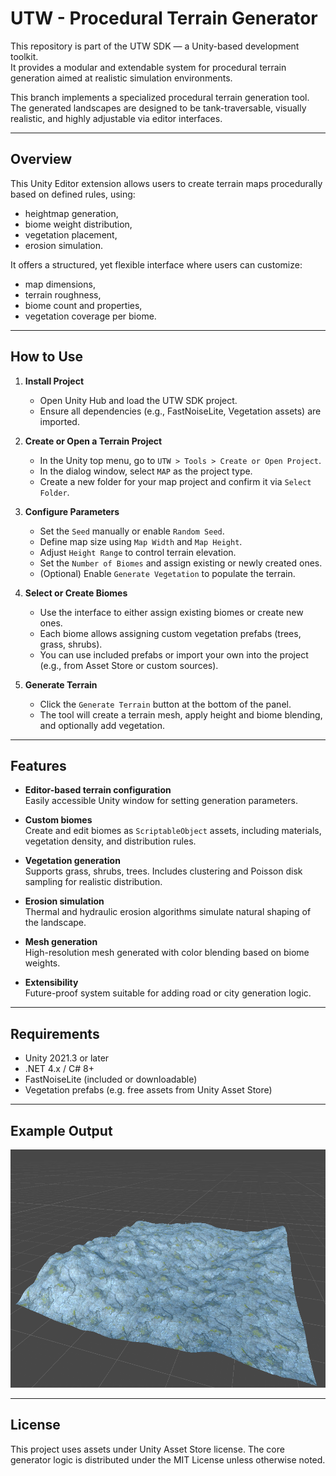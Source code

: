 # UTW - Procedural Terrain Generator

This repository is part of the UTW SDK — a Unity-based development toolkit.  
It provides a modular and extendable system for procedural terrain generation aimed at realistic simulation environments.  

This branch implements a specialized procedural terrain generation tool.  
The generated landscapes are designed to be tank-traversable, visually realistic, and highly adjustable via editor interfaces.

---

## Overview

This Unity Editor extension allows users to create terrain maps procedurally based on defined rules, using:
- heightmap generation,
- biome weight distribution,
- vegetation placement,
- erosion simulation.

It offers a structured, yet flexible interface where users can customize:
- map dimensions,
- terrain roughness,
- biome count and properties,
- vegetation coverage per biome.

---

## How to Use

1. **Install Project**  
   - Open Unity Hub and load the UTW SDK project.
   - Ensure all dependencies (e.g., FastNoiseLite, Vegetation assets) are imported.

2. **Create or Open a Terrain Project**
   - In the Unity top menu, go to `UTW > Tools > Create or Open Project`.
   - In the dialog window, select `MAP` as the project type.
   - Create a new folder for your map project and confirm it via `Select Folder`.

3. **Configure Parameters**  
   - Set the `Seed` manually or enable `Random Seed`.
   - Define map size using `Map Width` and `Map Height`.
   - Adjust `Height Range` to control terrain elevation.
   - Set the `Number of Biomes` and assign existing or newly created ones.
   - (Optional) Enable `Generate Vegetation` to populate the terrain.

4. **Select or Create Biomes**
   - Use the interface to either assign existing biomes or create new ones.
   - Each biome allows assigning custom vegetation prefabs (trees, grass, shrubs).
   - You can use included prefabs or import your own into the project (e.g., from Asset Store or custom sources).

5. **Generate Terrain**  
   - Click the `Generate Terrain` button at the bottom of the panel.
   - The tool will create a terrain mesh, apply height and biome blending, and optionally add vegetation.

---

## Features

- **Editor-based terrain configuration**  
  Easily accessible Unity window for setting generation parameters.

- **Custom biomes**  
  Create and edit biomes as `ScriptableObject` assets, including materials, vegetation density, and distribution rules.

- **Vegetation generation**  
  Supports grass, shrubs, trees. Includes clustering and Poisson disk sampling for realistic distribution.

- **Erosion simulation**  
  Thermal and hydraulic erosion algorithms simulate natural shaping of the landscape.

- **Mesh generation**  
  High-resolution mesh generated with color blending based on biome weights.

- **Extensibility**  
  Future-proof system suitable for adding road or city generation logic.

---

## Requirements

- Unity 2021.3 or later
- .NET 4.x / C# 8+
- FastNoiseLite (included or downloadable)
- Vegetation prefabs (e.g. free assets from Unity Asset Store)

---

## Example Output

![Generated Terrain Preview](preview.png)

---

## License

This project uses assets under Unity Asset Store license. The core generator logic is distributed under the MIT License unless otherwise noted.

